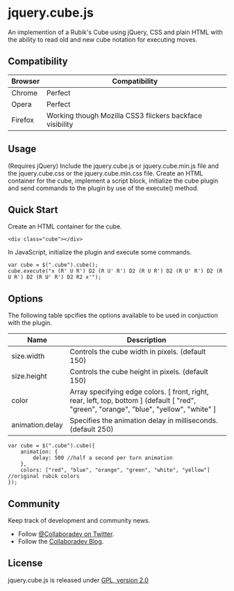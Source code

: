 jquery.cube.js
==============


An implemention of a Rubik's Cube using jQuery, CSS and plain HTML with the ability to read old and new cube notation for executing moves.

## Compatibility

| Browser | Compatibility |
| ------- | ----- |
| Chrome | Perfect |
| Opera | Perfect |
| Firefox | Working though Mozilla CSS3 flickers backface visibility |

## Usage

(Requires jQuery) Include the jquery.cube.js or jquery.cube.min.js file and the jquery.cube.css or the jquery.cube.min.css file.
Create an HTML container for the cube, implement a script block, initialize the cube plugin and send commands to the plugin by use of the execute() method.

## Quick Start

Create an HTML container for the cube.

	<div class="cube"></div>

In JavaScript, initialize the plugin and execute some commands.

	var cube = $(".cube").cube();
	cube.execute("x (R' U R') D2 (R U' R') D2 (R U R') D2 (R U' R') D2 (R U R') D2 (R U' R') D2 R2 x'");

## Options

The following table spcifies the options available to be used in conjuction with the plugin.

| Name | Description |
| ---- | ----------- |
| size.width | Controls the cube width in pixels. (default 150) |
| size.height | Controls the cube height in pixels. (default 150) |
| color | Array specifying edge colors. [ front, right, rear, left, top, bottom ] (default [ "red", "green", "orange", "blue", "yellow", "white" ] |
| animation.delay | Specifies the animation delay in milliseconds. (default 250) |

    var cube = $(".cube").cube({
        animation: {
            delay: 500 //half a second per turn animation
        },
        colors: ["red", "blue", "orange", "green", "white", "yellow"] //original rubik colors
    });

## Community

Keep track of development and community news.

* Follow [@Collaboradev on Twitter](https://twitter.com/collaboradev).
* Follow the [Collaboradev Blog](http://www.collaboradev.com).

## License

jquery.cube.js is released under [GPL, version 2.0](http://www.gnu.org/licenses/gpl-2.0.html)
